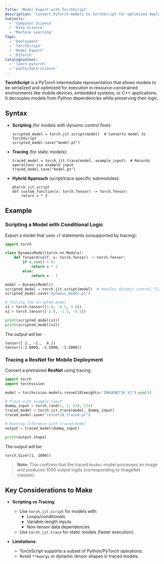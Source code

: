 ```yaml
---
Title: 'Model Export with TorchScript'
Description: 'Convert PyTorch models to TorchScript for optimized deployment in non-Python environments like mobile and embedded systems.'
Subjects:
  - 'Computer Science'
  - 'Data Science'
  - 'Machine Learning'
Tags:
  - 'Deployment'
  - 'TorchScript'
  - 'Model Export'
  - 'PyTorch'
CatalogContent:
  - 'learn-pytorch'
  - 'paths/data-science'
---
```


**TorchScript** is a PyTorch intermediate representation that allows models to be serialized and optimized for execution in resource-constrained environments like mobile devices, embedded systems, or C++ applications. It decouples models from Python dependencies while preserving their logic.

## Syntax

- **Scripting** (for models with dynamic control flow):

  ```pseudo
  scripted_model = torch.jit.script(model)  # Converts model to TorchScript
  scripted_model.save("model.pt")
  ```

- **Tracing** (for static models):

  ```pseudo
  traced_model = torch.jit.trace(model, example_input)  # Records operations via example input
  traced_model.save("model.pt")
  ```

- **Hybrid Approach** (script/trace specific submodules):

  ```pseudo
  @torch.jit.script
  def custom_function(x: torch.Tensor) -> torch.Tensor:
      return x * 2
  ```

## Example

### Scripting a Model with Conditional Logic

Export a model that uses `if` statements (unsupported by tracing):

```python
import torch

class DynamicModel(torch.nn.Module):
    def forward(self, x: torch.Tensor) -> torch.Tensor:
        if x.sum() > 0:
            return x * 2
        else:
            return x - 1

model = DynamicModel()
scripted_model = torch.jit.script(model)  # Handles dynamic control flow
scripted_model.save("dynamic_model.pt")

# Testing the scripted model
x1 = torch.tensor([1.0, -0.5, 3.0])
x2 = torch.tensor([-2.0, -1.5, -0.5])

print(scripted_model(x1))
print(scripted_model(x2))
```

The output will be:

```shell
tensor([ 2., -1.,  6.])
tensor([-3.0000, -2.5000, -1.5000])
```

### Tracing a ResNet for Mobile Deployment

Convert a pretrained **ResNet** using tracing:

```python
import torch
import torchvision

model = torchvision.models.resnet18(weights="IMAGENET1K_V1").eval()

# Trace with example input
dummy_input = torch.rand(1, 3, 224, 224)
traced_model = torch.jit.trace(model, dummy_input)
traced_model.save("resnet18_traced.pt")

# Running inference with traced model
output = traced_model(dummy_input)

print(output.shape)
```

The output will be:

```shell
torch.Size([1, 1000])
```

> **Note**: This confirms that the traced `ResNet` model processes an image and produces 1000 output logits (corresponding to ImageNet classes).

## Key Considerations to Make

- **Scripting vs Tracing**:

  - Use `torch.jit.script` for models with:
    - Loops/conditionals
    - Variable-length inputs
    - Non-tensor data dependencies
  - Use `torch.jit.trace` for static models (faster execution).

- **Limitations**:

  - TorchScript supports a subset of Python/PyTorch operations.
  - Avoid `**kwargs` or dynamic tensor shapes in traced models.
